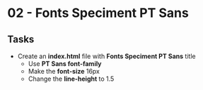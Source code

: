 # 02 - Fonts Speciment PT Sans

## Tasks
 * Create an **index.html** file with **Fonts Speciment PT Sans** title 
	* Use **PT Sans font-family**
	* Make the **font-size** 16px
	* Change the **line-height** to 1.5

